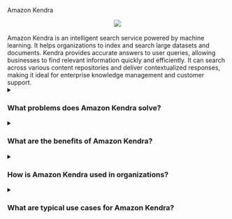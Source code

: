 Amazon Kendra

<div align="center">
  <img src="https://github.com/user-attachments/assets/c22b70b7-3c65-4408-ab51-1da0e97d6015">
</div>
<br/>
Amazon Kendra is an intelligent search service powered by machine learning. It helps organizations to index and search large datasets and documents. Kendra provides accurate answers to user queries, allowing businesses to find relevant information quickly and efficiently. It can search across various content repositories and deliver contextualized responses, making it ideal for enterprise knowledge management and customer support.

<details><summary> <h3>What problems does Amazon Kendra solve?</h3></summary>
<div align="center">
  <img src="https://cdn-icons-png.flaticon.com/512/4133/4133589.png" width="25%">
</div>  
Amazon Kendra addresses several challenges related to finding and retrieving information within an organization:

- **Intelligent Search:** Provides precise answers by understanding the context of the query, rather than just matching keywords.
- **Unified Search:** Aggregates information from multiple data sources, including databases, intranets, file systems, and more.
- **Contextual Understanding:** Delivers contextually relevant results based on the user's intent and the specific query.
- **Scalable and Secure:** Scales to handle large volumes of queries and maintains data security and compliance.

</details>
<details><summary><h3>What are the benefits of Amazon Kendra?</h3></summary>
<div align="center">
  <img src="https://cdn-icons-png.flaticon.com/512/3588/3588592.png" width="25%">
</div>  
Some key benefits of Amazon Kendra include:

- **Enhanced Information Retrieval:** Provides fast and accurate search results, improving access to information.
- **Improved Productivity:** Reduces the time employees spend searching for information, allowing them to focus on higher-value tasks.
- **Customizable Search Experience:** Tailors search results to specific industries or business needs.
- **Easy Integration:** Integrates with existing data repositories and applications, offering a seamless user experience.
- **Continuous Learning:** Continuously improves the accuracy of search results through machine learning.

</details>
<details><summary><h3>How is Amazon Kendra used in organizations?</h3></summary>
  
<div align="center">
  <img src="https://cdn-icons-png.flaticon.com/512/1705/1705312.png" width="25%">
</div>  

Amazon Kendra is integrated into organizational applications and workflows to enhance search capabilities. It can index and search structured and unstructured data, providing relevant answers to user queries. Kendra can be customized with specific synonyms, frequently asked questions, and document types to optimize search accuracy for a particular domain or use case.

</details>
<details><summary><h3>What are typical use cases for Amazon Kendra?</h3></summary>
<div align="center">
  <img src="https://cdn-icons-png.flaticon.com/512/2833/2833807.png" width="25%">
</div>  
Common use cases for Amazon Kendra include:

- **Enterprise Knowledge Management:** Improving access to corporate knowledge across departments and teams.
- **Customer Support:** Enhancing customer support portals by providing accurate and immediate answers to customer queries.
- **E-commerce:** Powering product discovery and search on e-commerce platforms.
- **Research and Development:** Assisting researchers in quickly finding relevant documents and data.
- **Healthcare:** Helping healthcare providers access clinical documentation and guidelines.

</details>
